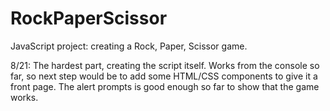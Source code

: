 # RockPaperScissor

JavaScript project: creating a Rock, Paper, Scissor game.

8/21: The hardest part, creating the script itself. Works from the console so far, so next step would be to add some HTML/CSS components to give it a front page. The alert prompts is good enough so far to show that the game works. 
